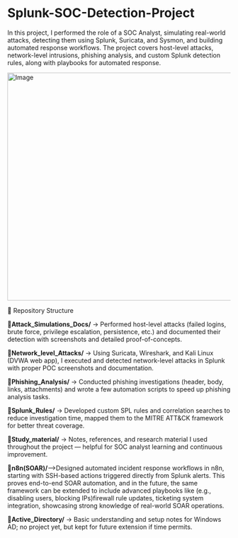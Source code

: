# Splunk-SOC-Detection-Project

In this project, I performed the role of a SOC Analyst, simulating real-world attacks, detecting them using Splunk, Suricata, and Sysmon, and building automated response workflows.
The project covers host-level attacks, network-level intrusions, phishing analysis, and custom Splunk detection rules, along with playbooks for automated response.

<img width="1118" height="515" alt="Image" src="https://github.com/user-attachments/assets/94ee82f4-e774-47a0-821f-a7091dede076" />

📂 Repository Structure

**📘Attack_Simulations_Docs/** → Performed host-level attacks (failed logins, brute force, privilege escalation, persistence, etc.) and documented their detection with screenshots and detailed proof-of-concepts.

**📘Network_level_Attacks/** → Using Suricata, Wireshark, and Kali Linux (DVWA web app), I executed and detected network-level attacks in Splunk with proper POC screenshots and documentation.

**📘Phishing_Analysis/** → Conducted phishing investigations (header, body, links, attachments) and wrote a few automation scripts to speed up phishing analysis tasks.

**📘Splunk_Rules/** → Developed custom SPL rules and correlation searches to reduce investigation time, mapped them to the MITRE ATT&CK framework for better threat coverage.

**📘Study_material/** → Notes, references, and research material I used throughout the project — helpful for SOC analyst learning and continuous improvement.

**📘n8n(SOAR)/**-->Designed automated incident response workflows in n8n, starting with SSH-based actions  triggered directly from Splunk alerts. This proves end-to-end SOAR automation, and in the future, the same framework can be extended to include advanced playbooks like (e.g., disabling users, blocking IPs)firewall rule updates, ticketing system integration, showcasing strong knowledge of real-world SOAR operations.

**📘Active_Directory/** → Basic understanding and setup notes for Windows AD; no project yet, but kept for future extension if time permits.
